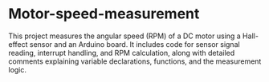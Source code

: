 # Motor-speed-measurement
This project measures the angular speed (RPM) of a DC motor using a Hall-effect sensor and an Arduino board. It includes code for sensor signal reading, interrupt handling, and RPM calculation, along with detailed comments explaining variable declarations, functions, and the measurement logic.
